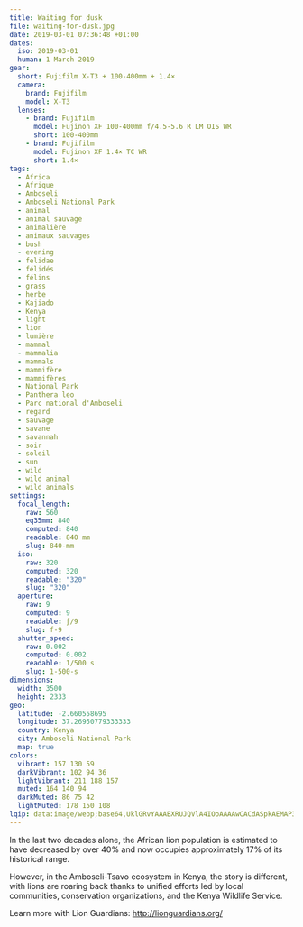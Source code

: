 ```yaml
---
title: Waiting for dusk
file: waiting-for-dusk.jpg
date: 2019-03-01 07:36:48 +01:00
dates:
  iso: 2019-03-01
  human: 1 March 2019
gear:
  short: Fujifilm X-T3 + 100-400mm + 1.4×
  camera:
    brand: Fujifilm
    model: X-T3
  lenses:
    - brand: Fujifilm
      model: Fujinon XF 100-400mm f/4.5-5.6 R LM OIS WR
      short: 100-400mm
    - brand: Fujifilm
      model: Fujinon XF 1.4× TC WR
      short: 1.4×
tags:
  - Africa
  - Afrique
  - Amboseli
  - Amboseli National Park
  - animal
  - animal sauvage
  - animalière
  - animaux sauvages
  - bush
  - evening
  - felidae
  - félidés
  - félins
  - grass
  - herbe
  - Kajiado
  - Kenya
  - light
  - lion
  - lumière
  - mammal
  - mammalia
  - mammals
  - mammifère
  - mammifères
  - National Park
  - Panthera leo
  - Parc national d'Amboseli
  - regard
  - sauvage
  - savane
  - savannah
  - soir
  - soleil
  - sun
  - wild
  - wild animal
  - wild animals
settings:
  focal_length:
    raw: 560
    eq35mm: 840
    computed: 840
    readable: 840 mm
    slug: 840-mm
  iso:
    raw: 320
    computed: 320
    readable: "320"
    slug: "320"
  aperture:
    raw: 9
    computed: 9
    readable: ƒ/9
    slug: f-9
  shutter_speed:
    raw: 0.002
    computed: 0.002
    readable: 1/500 s
    slug: 1-500-s
dimensions:
  width: 3500
  height: 2333
geo:
  latitude: -2.660558695
  longitude: 37.26950779333333
  country: Kenya
  city: Amboseli National Park
  map: true
colors:
  vibrant: 157 130 59
  darkVibrant: 102 94 36
  lightVibrant: 211 188 157
  muted: 164 140 94
  darkMuted: 86 75 42
  lightMuted: 178 150 108
lqip: data:image/webp;base64,UklGRvYAAABXRUJQVlA4IOoAAAAwCACdASpkAEMAP3Gyy180rr0nJntrI6AuCWVtvV8+8xAQ94TwUrjPxDmvC9Yp1S+qFl25BqUyDWXYR6oB69zM3fyANNh1XNPHAADtl5x6+9aLvy+1vn/z6Zvdj5fxdK1qBxO60wdRhaIy9szT8rCXLzza4HXbGD65EEe0uGPPliCJlsbTD2dmWkJzEu+ahKzfTdvzYKdP4Ag+ZaISGbLMy0BoAEUQzAdYON+M5+DqheG/cCzbXckpDPlUPtMKRhoMLV2aqmiI6bPxMU8UL7eSZZ+l/Bi+nxqFWR2ne9NcOR1ICBmP7CwAAAA=
---
```


In the last two decades alone, the African lion population is estimated to have decreased by over 40% and now occupies approximately 17% of  its historical range. 

However, in the Amboseli-Tsavo ecosystem in Kenya, the story is different, with lions are roaring back thanks to unified efforts led by local communities, conservation organizations, and the Kenya Wildlife Service. 

Learn more with Lion Guardians: http://lionguardians.org/

